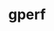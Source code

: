 ---
title: "gperf"
layout: cache
categories: [package, v0.22.0]
meta: {"versions": ["3.1"], "compilers": ["gcc@=10.2.1", "gcc@=11.1.0", "gcc@=7.5.0"], "oss": ["centos7", "ubuntu18.04", "ubuntu20.04"], "platforms": ["linux"], "targets": ["x86_64_v3"], "stacks": ["data-vis-sdk", "developer-tools", "developer-tools-manylinux2014", "root"], "num_specs": 3, "num_specs_by_stack": {"developer-tools-manylinux2014": 1, "root": 3, "developer-tools": 1, "data-vis-sdk": 1}}
spec_details: [{"hash": "lhxfiqsa4h7ltk27gxulfqovktz3b44y", "compiler": "gcc@=10.2.1", "versions": ["3.1"], "os": "centos7", "platform": "linux", "target": "x86_64_v3", "variants": ["build_system=autotools", "patches=3dd36db"], "stacks": ["developer-tools-manylinux2014", "root"], "size": "-", "tarball": "https://binaries.spack.io/v0.22.0/build_cache/linux-centos7-x86_64_v3/gcc-10.2.1/gperf-3.1/linux-centos7-x86_64_v3-gcc-10.2.1-gperf-3.1-lhxfiqsa4h7ltk27gxulfqovktz3b44y.spack"}, {"hash": "xz6thefqntjmlf37mgetbycggxke7man", "compiler": "gcc@=7.5.0", "versions": ["3.1"], "os": "ubuntu18.04", "platform": "linux", "target": "x86_64_v3", "variants": ["build_system=autotools", "patches=3dd36db"], "stacks": ["root", "developer-tools"], "size": "-", "tarball": "https://binaries.spack.io/v0.22.0/build_cache/linux-ubuntu18.04-x86_64_v3/gcc-7.5.0/gperf-3.1/linux-ubuntu18.04-x86_64_v3-gcc-7.5.0-gperf-3.1-xz6thefqntjmlf37mgetbycggxke7man.spack"}, {"hash": "sbdwooijm3ydzd3i4vdffo4enq3muwbb", "compiler": "gcc@=11.1.0", "versions": ["3.1"], "os": "ubuntu20.04", "platform": "linux", "target": "x86_64_v3", "variants": ["build_system=autotools", "patches=3dd36db"], "stacks": ["root", "data-vis-sdk"], "size": "-", "tarball": "https://binaries.spack.io/v0.22.0/build_cache/linux-ubuntu20.04-x86_64_v3/gcc-11.1.0/gperf-3.1/linux-ubuntu20.04-x86_64_v3-gcc-11.1.0-gperf-3.1-sbdwooijm3ydzd3i4vdffo4enq3muwbb.spack"}]
---